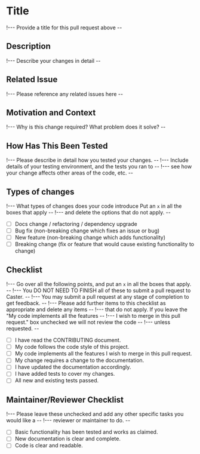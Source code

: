 # Title

!--- Provide a title for this pull request above --

## Description

!--- Describe your changes in detail --

## Related Issue

!--- Please reference any related issues here --

## Motivation and Context

!--- Why is this change required? What problem does it solve? --

## How Has This Been Tested

!--- Please describe in detail how you tested your changes. --
!--- Include details of your testing environment, and the tests you ran to --
!--- see how your change affects other areas of the code, etc. --

## Types of changes

!--- What types of changes does your code introduce Put an `x` in all the boxes that apply --
!--- and delete the options that do not apply. --

- [ ] Docs change / refactoring / dependency upgrade
- [ ] Bug fix (non-breaking change which fixes an issue or bug)
- [ ] New feature (non-breaking change which adds functionality)
- [ ] Breaking change (fix or feature that would cause existing functionality to change)

## Checklist

!--- Go over all the following points, and put an `x` in all the boxes that apply. --
!--- You DO NOT NEED TO FINISH all of these to submit a pull request to Caster. --
!--- You may submit a pull request at any stage of completion to get feedback. --
!--- Please add further items to this checklist as appropriate and delete any items --
!--- that do not apply. If you leave the "My code implements all the features -- 
!--- I wish to merge in this pull request." box unchecked we will not review the code --
!--- unless requested. --

- [ ] I have read the CONTRIBUTING document.
- [ ] My code follows the code style of this project.
- [ ] My code implements all the features I wish to merge in this pull request.
- [ ] My change requires a change to the documentation.
- [ ] I have updated the documentation accordingly.
- [ ] I have added tests to cover my changes.
- [ ] All new and existing tests passed.

## Maintainer/Reviewer Checklist

!--- Please leave these unchecked and add any other specific tasks you would like a --
!--- reviewer or maintainer to do. --

- [ ] Basic functionality has been tested and works as claimed.
- [ ] New documentation is clear and complete.
- [ ] Code is clear and readable.
